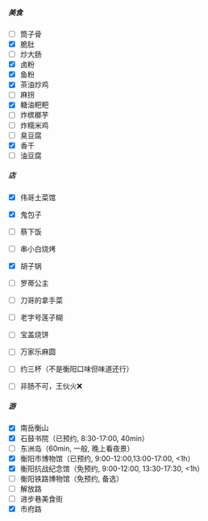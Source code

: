 ##### 美食
- [ ] 筒子骨
- [x] 脆肚
- [ ] 炒大肠
- [x] 卤粉
- [x] 鱼粉
- [x] 茶油炒鸡
- [ ] 麻拐
- [x] 糖油粑粑
- [ ] 炸槟榔芋
- [ ] 炸糯米鸡
- [ ] 臭豆腐
- [x] 香干
- [ ] 油豆腐

##### 店
- [x] 伟哥土菜馆
- [x] 鬼包子
- [ ] 蔡下饭
- [ ] 串小白烧烤
- [x] 胡子锅
- [ ] 罗蒂公主
- [ ] 刀哥的拿手菜
- [ ] 老字号莲子糊
- [ ] 宝盖烧饼
- [ ] 万家乐麻圆
- [ ] 约三杯（不是衡阳口味但味道还行）
- [ ] 非肠不可，王伙火❌


##### 游
- [x] 南岳衡山
- [x] 石鼓书院（已预约, 8:30-17:00, 40min）
- [ ] 东洲岛（60min, 一般, 晚上看夜景）
- [x] 衡阳市博物馆（已预约, 9:00-12:00,13:00-17:00, <1h）
- [x] 衡阳抗战纪念馆（免预约, 9:00-12:00, 13:30-17:30, <1h）
- [ ] 衡阳铁路博物馆（免预约, 备选）
- [ ] 解放路
- [ ] 进步巷美食街
- [x] 市府路
